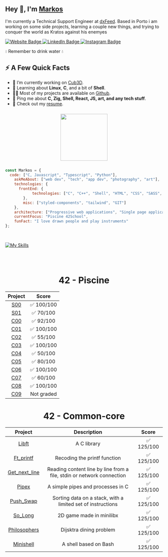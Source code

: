 <h2>Hey 👋, I'm <a href="https://markos.click" target="_blank">Markos</a></h2>
<p>I'm currently a Technical Support Engineer at <a href="https://dxfeed.com/" target="_blank">dxFeed</a>.  Based in Porto i am working on some side projects, learning a couple new things, and trying to conquer the world as Kratos against his enemyes</p>
<p>
  <a href="https://markos.click">
    <img src="https://img.shields.io/badge/MarkosComK-0022B5?style=for-the-badge&logoColor=white" alt="Website Badge">
  </a>
  <a href="https://www.linkedin.com/in/markos-soares/">
    <img src="https://img.shields.io/badge/LinkedIn-0077B5?style=for-the-badge&logo=linkedin&logoColor=white" alt="LinkedIn Badge">
  </a> 
  <a href="https://instagram.com/markoscomk">
    <img src="https://img.shields.io/badge/Instagram-E4405F?style=for-the-badge&logo=instagram&logoColor=white" alt="Instagram Badge">
  </a> 
</p>
<p>💧 Remember to drink water 💧</p>
<h2>⚡️ A Few Quick Facts</h2>
<ul>
  <li>🔭 I’m currently working on <a href="https://github.com/SirAlabar/cub3D">Cub3D</a>.</li>
  <li>🧐 Learning about <strong>Linux</strong>, <strong>C</strong>, and a bit of <strong>Shell</strong>.</li>
  <li>👨‍💻 Most of my projects are available on <a href="https://github.com/MarkosComK">Github</a>.</li>
  <li>💬 Ping me about <strong>C, Zig, Shell, React, JS, art, and any tech stuff</strong>.</li>
  <li>📙 Check out my <a href="https://markos.click/static/media/markos-resume.6ac6e8fcfcd54eab8910.pdf" target="_blank">resume</a>.</li>
</ul>
<p align="center" style="margin: 10px">
  <img align="center" style="margin: 10px" width=150 src="https://media.giphy.com/media/JIX9t2j0ZTN9S/giphy.gif" />
</p>


```javascript
const Markos = {
  code: ["C, Javascript", "Typescript", "Python"],
    askMeAbout: ["web dev", "tech", "app dev", "photography", "art"],
    technologies: {
      frontEnd: {
            technologies: ["C", "C++", "Shell", "HTML", "CSS", "SASS", "JS", "React", "Typescript", "Redux"],
        },
        misc: ["styled-components", "tailwind", "GIT"]
    },
    architecture: ["Progressive web applications", "Single page applications"],
    currentFocus: "Piscine 42School",
    funFact: "I love drawn people and play instruments"
};
```
<br>

[![My Skills](https://skillicons.dev/icons?i=c,cpp,js,ts,md,bash,neovim,vim,vscode,html,css,react,github,git)](https://skillicons.dev)

<br>
<br>

<div align="center">

# 42 - Piscine

| Project | Score |
|:---:|:---:|
| [S00](https://github.com/MarkosComK/42Piscine/tree/main/S00) | ✅ 100/100 |
| [S01](https://github.com/MarkosComK/42Piscine/tree/main/S01) | ✅ 70/100 |
| [C00](https://github.com/MarkosComK/42Piscine/tree/main/C00) | ✅ 92/100 |
| [C01](https://github.com/MarkosComK/42Piscine/tree/main/C01) | ✅ 100/100 |
| [C02](https://github.com/MarkosComK/42Piscine/tree/main/C02) | ✅ 55/100 |
| [C03](https://github.com/MarkosComK/42Piscine/tree/main/C03) | ✅ 100/100 |
| [C04](https://github.com/MarkosComK/42Piscine/tree/main/C04) | ✅ 50/100 |
| [C05](https://github.com/MarkosComK/42Piscine/tree/main/C05) | ✅ 80/100 |
| [C06](https://github.com/MarkosComK/42Piscine/tree/main/C06) | ✅ 100/100 |
| [C07](https://github.com/MarkosComK/42Piscine/tree/main/C07) | ✅ 60/100 |
| [C08](https://github.com/MarkosComK/42Piscine/tree/main/C08) | ✅ 100/100 |
| [C09](https://github.com/MarkosComK/42Piscine/tree/main/C09) | Not graded |

# 42 - Common-core

| Project | Description | Score |
|:---:|:---:|:---:|
| [Libft](https://github.com/MarkosComK/42-Libft) | A C library | ✅ 125/100 |
| [Ft_printf](https://github.com/MarkosComK/42-printf) | Recoding the printf function | ✅ 125/100 |
| [Get_next_line](https://github.com/MarkosComK/42-Get_next_line) | Reading content line by line from a file, stdin or network connection | ✅ 125/100 |
| [Pipex](https://github.com/MarkosComK/42-Pipex) | A simple pipes and processes in C | ✅ 125/100 |
| [Push_Swap](https://github.com/MarkosComK/42-push_Swap) | Sorting data on a stack, with a limited set of instructions | ✅ 125/100 |
| [So_Long](https://github.com/MarkosComK/42-So_long) | 2D game made in minilibx | ✅ 125/100 |
| [Philosophers](https://github.com/MarkosComK/42-Philosophers) | Dijsktra dining problem | ✅ 125/100 |
| [Minishell](https://github.com/MarkosComK/42-Minishell) | A shell based on Bash | ✅ 125/100 |

</div>

